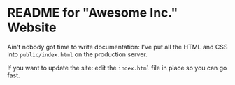    # README for "Awesome Inc." Website

   Ain't nobody got time to write documentation: I've put all the HTML and CSS into `public/index.html` on the production server.

   If you want to update the site: edit the `index.html` file in place so you can go fast.